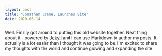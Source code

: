 ```yaml
---
layout: post
title: "Jonathan Crane, Launches Site"
date: 2020-06-14
---
```


Well. Finally got around to putting this old website together. Neat thing about it - powered by [Jekyll](http://jekyllrb.com) and I can use Markdown to author my posts. It actually is a lot easier than I thought it was going to be. I'm excited to share my thoughts with the world and continue growing and expanding the site
